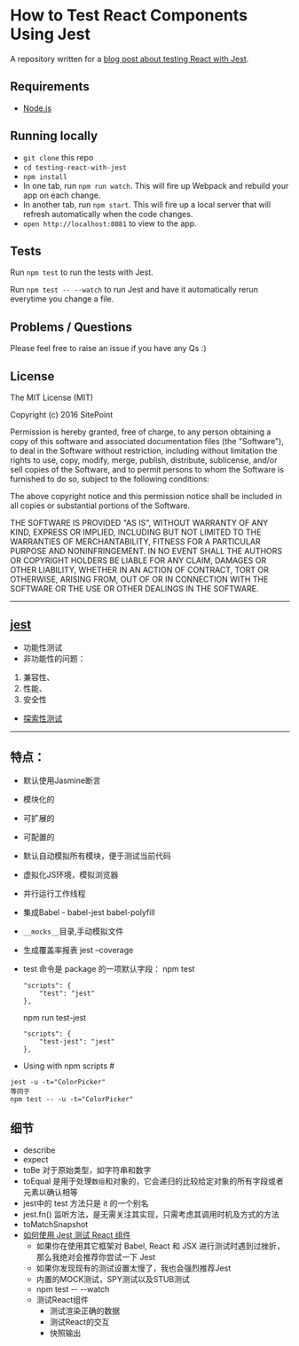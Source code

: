 # How to Test React Components Using Jest

A repository written for a [blog post about testing React with Jest](https://www.sitepoint.com/test-react-components-jest).

## Requirements

* [Node.js](http://nodejs.org/)

## Running locally

- `git clone` this repo
- `cd testing-react-with-jest`
- `npm install`
- In one tab, run `npm run watch`. This will fire up Webpack and rebuild your app on each change.
- In another tab, run `npm start`. This will fire up a local server that will refresh automatically when the code changes.
- `open http://localhost:8081` to view to the app.

## Tests

Run `npm test` to run the tests with Jest.

Run `npm test -- --watch` to run Jest and have it automatically rerun everytime you change a file.

## Problems / Questions

Please feel free to raise an issue if you have any Qs :)


## License

The MIT License (MIT)

Copyright (c) 2016 SitePoint

Permission is hereby granted, free of charge, to any person obtaining a copy of this software and associated documentation files (the "Software"), to deal in the Software without restriction, including without limitation the rights to use, copy, modify, merge, publish, distribute, sublicense, and/or sell copies of the Software, and to permit persons to whom the Software is furnished to do so, subject to the following conditions:

The above copyright notice and this permission notice shall be included in all copies or substantial portions of the Software.

THE SOFTWARE IS PROVIDED "AS IS", WITHOUT WARRANTY OF ANY KIND, EXPRESS OR IMPLIED, INCLUDING BUT NOT LIMITED TO THE WARRANTIES OF MERCHANTABILITY, FITNESS FOR A PARTICULAR PURPOSE AND NONINFRINGEMENT. IN NO EVENT SHALL THE AUTHORS OR COPYRIGHT HOLDERS BE LIABLE FOR ANY CLAIM, DAMAGES OR OTHER LIABILITY, WHETHER IN AN ACTION OF CONTRACT, TORT OR OTHERWISE, ARISING FROM, OUT OF OR IN CONNECTION WITH THE SOFTWARE OR THE USE OR OTHER DEALINGS IN THE SOFTWARE.

***

## [jest](http://facebook.github.io/jest/docs/using-matchers.html#content)
- 功能性测试
- 非功能性的问题：
1. 兼容性、
1. 性能、
1. 安全性
- [探索性测试](http://blog.csdn.net/ant_ren/article/details/8230290)

***

## 特点：
- 默认使用Jasmine断言
- 模块化的
- 可扩展的
- 可配置的
- 默认自动模拟所有模块，便于测试当前代码
- 虚拟化JS环境，模拟浏览器
- 并行运行工作线程

- 集成Babel - babel-jest babel-polyfill
- `__mocks__`目录,手动模拟文件
- 生成覆盖率报表 jest –coverage

- test 命令是 package 的一项默认字段：
	npm test
	```
	"scripts": {
	    "test": "jest"
	},
	```

	npm run test-jest
	```
	"scripts": {
	    "test-jest": "jest"
	},
	```

- Using with npm scripts #

```
jest -u -t="ColorPicker"
等同于
npm test -- -u -t="ColorPicker"
```


## 细节
- describe
- expect
- toBe 对于原始类型，如字符串和数字
- toEqual 是用于处理`数组`和对象的，它会递归的比较给定对象的所有字段或者元素以确认相等
- jest中的 test 方法只是 it 的一个别名
- jest.fn() 监听方法，是无需关注其实现，只需考虑其调用时机及方式的方法
- toMatchSnapshot
- [如何使用 Jest 测试 React 组件](https://www.oschina.net/translate/test-react-components-jest?utm_source=tuicool&utm_medium=referral)
	- 如果你在使用其它框架对  Babel, React 和 JSX 进行测试时遇到过挫折，那么我绝对会推荐你尝试一下 Jest
	* 如果你发现现有的测试设置太慢了，我也会强烈推荐Jest
	* 内置的MOCK测试，SPY测试以及STUB测试
	* npm test -- --watch
	* 测试React组件
		* 测试渲染正确的数据
		* 测试React的交互
		* 快照输出

